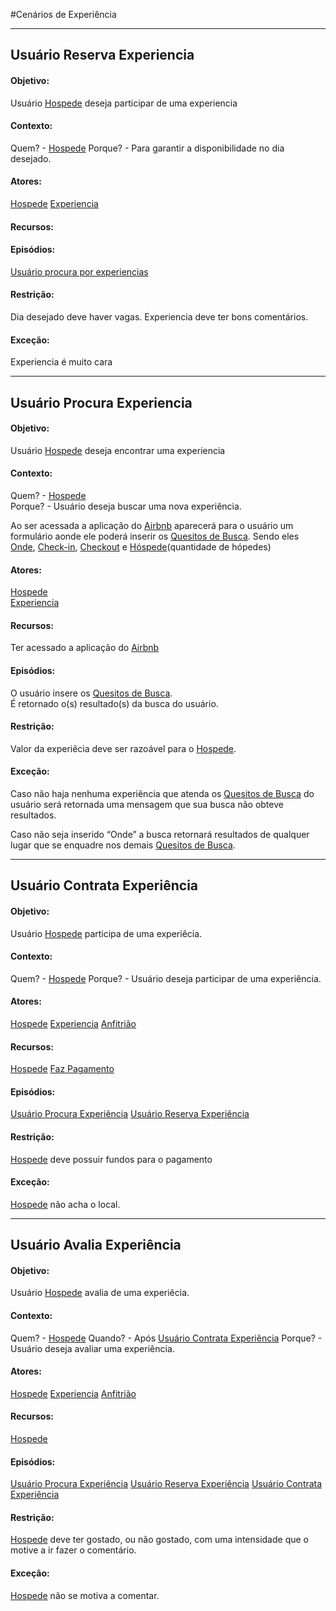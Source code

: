 #Cenários de Experiência

***

## Usuário Reserva Experiencia <a name="RESERVA-EXPERIENCIA"></a>
#### Objetivo:
Usuário [Hospede](lex_geral.md#HOSPEDE) deseja participar de uma experiencia
#### Contexto:
Quem? - [Hospede](lex_geral.md#HOSPEDE)
Porque? - Para garantir a disponibilidade no dia desejado.
#### Atores:
[Hospede](lex_geral.md#HOSPEDE)
[Experiencia](lex_experiencia.md#EXPERIENCIA)
#### Recursos:
#### Episódios:
[Usuário procura por experiencias](#PROCURA-EXPERIENCIA)
#### Restrição:
Dia desejado deve haver vagas.
Experiencia deve ter bons comentários.
#### Exceção:
Experiencia é muito cara

***
## Usuário Procura Experiencia <a name="PROCURA-EXPERIENCIA"></a>
#### Objetivo:
Usuário [Hospede](lex_geral.md#HOSPEDE) deseja encontrar uma experiencia
#### Contexto:
Quem? - [Hospede](lex_geral.md#HOSPEDE)  
Porque? - Usuário deseja buscar uma nova experiência.   

Ao ser acessada a aplicação do [Airbnb](lex_geral.md#AIRBNB) aparecerá para o usuário um formulário aonde ele poderá
inserir os [Quesitos de Busca](). Sendo eles [Onde](lex_geral.md#ONDE), [Check-in](lex_geral.md#CHECKIN), [Checkout](lex_geral.md#CHECKOUT) e [Hóspede](lex_geral.md#HOSPEDE)(quantidade de hópedes)
#### Atores:
[Hospede](lex_geral.md#HOSPEDE)  
[Experiencia](lex_experiencia.md#EXPERIENCIA)
#### Recursos:
Ter acessado a aplicação do [Airbnb](lex_geral.md#AIRBNB)
#### Episódios:
O usuário insere os [Quesitos de Busca](lex_geral.md#QUESITOS).  
É retornado o(s) resultado(s) da busca do usuário.
#### Restrição:
Valor da experiêcia deve ser razoável para o [Hospede](lex_geral.md#HOSPEDE).
#### Exceção:
Caso não haja nenhuma experiência que atenda os [Quesitos de Busca](lex_geral.md#QUESITOS) do usuário será
retornada uma mensagem que sua busca não obteve resultados.  

Caso não seja inserido “Onde” a busca retornará resultados de qualquer lugar que se enquadre
nos demais [Quesitos de Busca](lex_geral.md#QUESITOS).

***
## Usuário Contrata Experiência <a name="CONTRATA-EXPERIENCIA"></a>
#### Objetivo:
Usuário [Hospede](lex_geral.md#HOSPEDE) participa de uma experiêcia.
#### Contexto:
Quem? - [Hospede](lex_geral.md#HOSPEDE)
Porque? - Usuário deseja participar de uma experiência.
#### Atores:
[Hospede](lex_geral.md#HOSPEDE)
[Experiencia](lex_experiencia.md#EXPERIENCIA)
[Anfitrião](lex_geral.md#ANFITRIAO)
#### Recursos:
[Hospede](lex_geral.md#HOSPEDE)
[Faz Pagamento](lex_geral.md#PAGAMENTO)
#### Episódios:
[Usuário Procura Experiência](#PROCURA-EXPERIENCIA)
[Usuário Reserva Experiência](#RESERVA-EXPERIENCIA)
#### Restrição:
[Hospede](lex_geral.md#HOSPEDE) deve possuir fundos para o pagamento
#### Exceção:
[Hospede](lex_geral.md#HOSPEDE) não acha o local.

***
## Usuário Avalia Experiência <a name="AVALIA-EXPERIENCIA"></a>
#### Objetivo:
Usuário [Hospede](lex_geral.md#HOSPEDE) avalia de uma experiêcia.
#### Contexto:
Quem? - [Hospede](lex_geral.md#HOSPEDE)
Quando? - Após [Usuário Contrata Experiência](CONTRATA-EXPERIENCIA)
Porque? - Usuário deseja avaliar uma experiência.
#### Atores:
[Hospede](lex_geral.md#HOSPEDE)
[Experiencia](lex_experiencia.md#EXPERIENCIA)
[Anfitrião](lex_geral.md#ANFITRIAO)
#### Recursos:
[Hospede](lex_geral.md#HOSPEDE)
#### Episódios:
[Usuário Procura Experiência](#PROCURA-EXPERIENCIA)
[Usuário Reserva Experiência](#RESERVA-EXPERIENCIA)
[Usuário Contrata Experiência](CONTRATA-EXPERIENCIA)
#### Restrição:
[Hospede](lex_geral.md#HOSPEDE) deve ter gostado, ou não gostado, com uma intensidade que o motive a ir fazer o comentário.
#### Exceção:
[Hospede](lex_geral.md#HOSPEDE) não se motiva a comentar.
